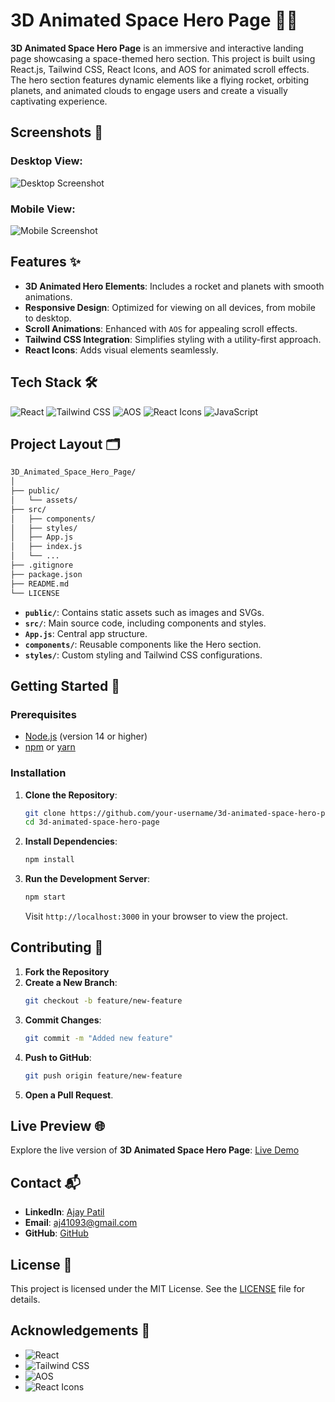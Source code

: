 # 3D Animated Space Hero Page 🚀✨

**3D Animated Space Hero Page** is an immersive and interactive landing page showcasing a space-themed hero section. This project is built using React.js, Tailwind CSS, React Icons, and AOS for animated scroll effects. The hero section features dynamic elements like a flying rocket, orbiting planets, and animated clouds to engage users and create a visually captivating experience.

## Screenshots 📸

### Desktop View:
![Desktop Screenshot](https://github.com/user-attachments/assets/04570d59-3da1-4b2e-b643-66e1e5f89315)

### Mobile View:
![Mobile Screenshot](https://github.com/user-attachments/assets/cf125ce3-311d-4f44-8281-1edcadff0d51)


## Features ✨

- **3D Animated Hero Elements**: Includes a rocket and planets with smooth animations.
- **Responsive Design**: Optimized for viewing on all devices, from mobile to desktop.
- **Scroll Animations**: Enhanced with `AOS` for appealing scroll effects.
- **Tailwind CSS Integration**: Simplifies styling with a utility-first approach.
- **React Icons**: Adds visual elements seamlessly.

## Tech Stack 🛠️

![React](https://img.shields.io/badge/-React-61DAFB?style=flat&logo=react&logoColor=white) 
![Tailwind CSS](https://img.shields.io/badge/-Tailwind%20CSS-38B2AC?style=flat&logo=tailwind-css&logoColor=white)
![AOS](https://img.shields.io/badge/-AOS-000000?style=flat&logo=animation&logoColor=white)
![React Icons](https://img.shields.io/badge/-React%20Icons-61DAFB?style=flat&logo=react&logoColor=white) 
![JavaScript](https://img.shields.io/badge/-JavaScript-F7DF1E?style=flat&logo=javascript&logoColor=black)

## Project Layout 🗂️

```bash
3D_Animated_Space_Hero_Page/
│
├── public/
│   └── assets/
├── src/
│   ├── components/
│   ├── styles/
│   ├── App.js
│   ├── index.js
│   └── ...
├── .gitignore
├── package.json
├── README.md
└── LICENSE
```

- **`public/`**: Contains static assets such as images and SVGs.
- **`src/`**: Main source code, including components and styles.
- **`App.js`**: Central app structure.
- **`components/`**: Reusable components like the Hero section.
- **`styles/`**: Custom styling and Tailwind CSS configurations.

## Getting Started 🚀

### Prerequisites

- [Node.js](https://nodejs.org/) (version 14 or higher)
- [npm](https://www.npmjs.com/) or [yarn](https://yarnpkg.com/)

### Installation

1. **Clone the Repository**:

   ```bash
   git clone https://github.com/your-username/3d-animated-space-hero-page.git
   cd 3d-animated-space-hero-page
   ```

2. **Install Dependencies**:

   ```bash
   npm install
   ```

3. **Run the Development Server**:

   ```bash
   npm start
   ```

   Visit `http://localhost:3000` in your browser to view the project.

## Contributing 🤝

1. **Fork the Repository**
2. **Create a New Branch**:
   ```bash
   git checkout -b feature/new-feature
   ```
3. **Commit Changes**:
   ```bash
   git commit -m "Added new feature"
   ```
4. **Push to GitHub**:
   ```bash
   git push origin feature/new-feature
   ```
5. **Open a Pull Request**.

## Live Preview 🌐

Explore the live version of **3D Animated Space Hero Page**: [Live Demo](https://3d-animated-space.netlify.app)

## Contact 📬

- **LinkedIn**: [Ajay Patil](https://www.linkedin.com/in/ajaypatil1993)
- **Email**: [aj41093@gmail.com](mailto:aj41093@gmail.com)
- **GitHub**: [GitHub](https://github.com/ajaypatil1993)

## License 📝

This project is licensed under the MIT License. See the [LICENSE](LICENSE) file for details.

## Acknowledgements 🙏

- ![React](https://img.shields.io/badge/-React-61DAFB?style=flat&logo=react&logoColor=white)
- ![Tailwind CSS](https://img.shields.io/badge/-Tailwind%20CSS-38B2AC?style=flat&logo=tailwind-css&logoColor=white)
- ![AOS](https://img.shields.io/badge/-AOS-000000?style=flat&logo=animation&logoColor=white)
- ![React Icons](https://img.shields.io/badge/-React%20Icons-61DAFB?style=flat&logo=react&logoColor=white)
